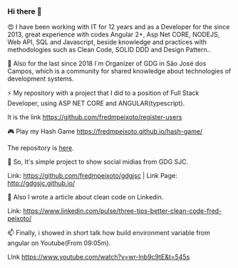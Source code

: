 ### Hi there 👋

<!--
**fredmpeixoto/fredmpeixoto** is a ✨ _special_ ✨ repository because its `README.md` (this file) appears on your GitHub profile.

Here are some ideas to get you started:

- 🔭 I’m currently working on ...
- 🌱 I’m currently learning ...
- 👯 I’m looking to collaborate on ...
- 🤔 I’m looking for help with ...
- 💬 Ask me about ...
- 📫 How to reach me: ...
- 😄 Pronouns: ...
- ⚡ Fun fact: ...
-->

😍 I have been working with IT for 12 years and as a Developer for the since 2013, great experience with codes
Angular 2+, Asp Net CORE, NODEJS, Web API, SQL and Javascript, beside knowledge and practices with methodologies such as
Clean Code, SOLID DDD and Design Pattern..

🍕 Also for the last since 2018 I´m Organizer of GDG in São José dos Campos, which is a community for shared knowledge
about technologies of development systems.

⚡ My repository with a project that I did to a position of Full Stack Developer, using ASP NET CORE and ANGULAR(typescript).

It is the link https://github.com/fredmpeixoto/register-users

🎮 Play my Hash Game https://fredmpeixoto.github.io/hash-game/

The repository is [here](https://github.com/fredmpeixoto/hash-game).

👯 So, It's simple project to show social midias from GDG SJC.

Link: https://github.com/fredmpeixoto/gdgjsc | Link Page: http://gdgsjc.github.io/

💬 Also I wrote a article about clean code on Linkedin.

Link: https://www.linkedin.com/pulse/three-tips-better-clean-code-fred-peixoto/

📫 Finally, i showed in short talk how build environment variable from angular on Youtube(From 09:05m).

LInk https://www.youtube.com/watch?v=wr-lnb9c9tE&t=545s


